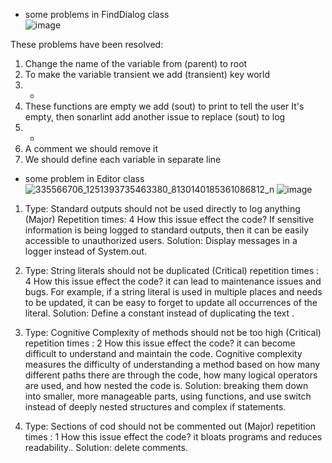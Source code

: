  * some problems in FindDialog class  
 ![image](https://user-images.githubusercontent.com/100956629/225065182-f24c0655-8f0c-4fe4-9f6d-2338b9e4303a.png)
 
 These problems have been resolved:
1)	Change the name of the variable from (parent) to root
2)	To make the variable transient we add (transient) key world 
3)	+  
4)	 These functions are empty we add (sout) to print to tell the user It's empty, then sonarlint add another issue to replace (sout) to log
5)	+
6)	A comment we should remove it
7)	We should define each variable in separate line


* some problem in Editor class
![335566706_1251393735463380_8130140185361086812_n](https://user-images.githubusercontent.com/114495555/225697082-da860694-0a7c-422a-a97c-c1487659e847.jpg)
![image](https://user-images.githubusercontent.com/100956629/225733383-6ac0dcd7-1f27-4a1c-8f61-992fa0cfd8a0.png)


1) Type: Standard outputs should not be used directly to log anything  (Major)
Repetition times: 4
How this issue effect the code?  If sensitive information is being logged to standard outputs, then it can be easily accessible to unauthorized users.
Solution: Display messages in a logger instead of System.out.

2) Type: String literals should not be duplicated  (Critical)
repetition times : 4
How this issue effect the code?  it can lead to maintenance issues and bugs. For example, if a string literal is used in multiple places and needs to be updated, it can be easy to forget to update all occurrences of the literal.
Solution: Define a constant instead of duplicating the text .

3) Type: Cognitive Complexity of methods should not be too high (Critical)
repetition times : 2
How this issue effect the code?  it can become difficult to understand and maintain the code. Cognitive complexity measures the difficulty of understanding a method based on how many different paths there are through the code, how many logical operators are used, and how nested the code is.
Solution: breaking them down into smaller, more manageable parts, using functions, and use switch instead of deeply nested structures and complex if statements.

4) Type: Sections of cod should not be commented out (Major)
repetition times : 1
How this issue effect the code?  it bloats programs and reduces readability..
Solution: delete comments.






